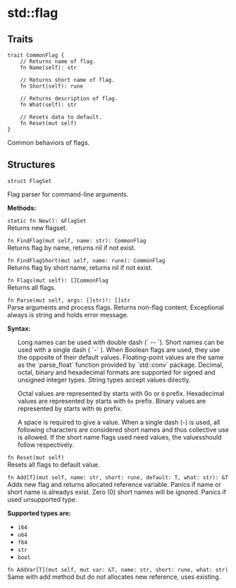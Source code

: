 # std::flag

## Traits

```jule
trait CommonFlag {
    // Returns name of flag.
    fn Name(self): str

    // Returns short name of flag.
    fn Short(self): rune

    // Returns description of flag.
    fn What(self): str

    // Resets data to default.
    fn Reset(mut self)
}
```
Common behaviors of flags.

## Structures

```jule
struct FlagSet
```
Flag parser for command-line arguments.

**Methods:**

`static fn New(): &FlagSet`\
Returns new flagset.

`fn FindFlag(mut self, name: str): CommonFlag`\
Returns flag by name, returns nil if not exist.

`fn FindFlagShort(mut self, name: rune): CommonFlag`\
Returns flag by short name, returns nil if not exist.

`fn Flags(mut self): []CommonFlag`\
Returns all flags.

`fn Parse(mut self, args: []str)!: []str`\
Parse arguments and process flags. Returns non-flag content. Exceptional always is string and holds error message.

**Syntax:**

<ul>
Long names can be used with double dash (` -- `). Short names can be used with a single dash ( `-` ). When Boolean flags are used, they use the opposite of their default values. Floating-point values are the same as the `parse_float` function provided by `std::conv` package. Decimal, octal, binary and hexadecimal formats are supported for signed and unsigned integer types. String types accept values ​​directly.

Octal values are represented by starts with 0o or `0` prefix. Hexadecimal values are represented by starts with `0x` prefix. Binary values are represented by starts with `0b` prefix.

 A space is required to give a value. When a single dash (-) is used, all following characters are considered short names and thus collective use is allowed. If the short name flags used need values, the values ​should follow respectively.
</ul>

`fn Reset(mut self)`\
Resets all flags to default value.

`fn Add[T](mut self, name: str, short: rune, default: T, what: str): &T`\
Adds new flag and returns allocated reference variable. Panics if name or short name is alreadys exist. Zero (0) short names will be ignored. Panics if used unsupported type.

**Supported types are:**
- `i64`
- `u64`
- `f64`
- `str`
- `bool`

`fn AddVar[T](mut self, mut var: &T, name: str, short: rune, what: str)`\
Same with add method but do not allocates new reference, uses existing.